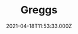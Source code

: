 ---
date: 2021-04-18T11:53:33.000Z
title: Greggs
latitude: 52.03845871640978
longitude: 0.7297656444440646
url: http://www.greggs.co.uk
category: checkin
---